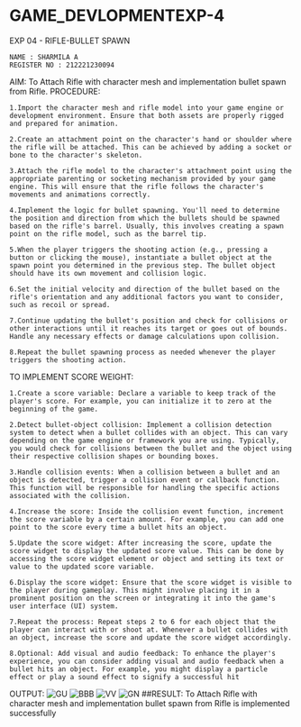 # GAME_DEVLOPMENTEXP-4
EXP 04 - RIFLE-BULLET SPAWN
~~~
NAME : SHARMILA A
REGISTER NO : 212221230094
~~~
AIM:
To Attach Rifle with character mesh and implementation bullet spawn from Rifle.
PROCEDURE:
~~~
1.Import the character mesh and rifle model into your game engine or development environment. Ensure that both assets are properly rigged and prepared for animation.

2.Create an attachment point on the character's hand or shoulder where the rifle will be attached. This can be achieved by adding a socket or bone to the character's skeleton.

3.Attach the rifle model to the character's attachment point using the appropriate parenting or socketing mechanism provided by your game engine. This will ensure that the rifle follows the character's movements and animations correctly.

4.Implement the logic for bullet spawning. You'll need to determine the position and direction from which the bullets should be spawned based on the rifle's barrel. Usually, this involves creating a spawn point on the rifle model, such as the barrel tip.

5.When the player triggers the shooting action (e.g., pressing a button or clicking the mouse), instantiate a bullet object at the spawn point you determined in the previous step. The bullet object should have its own movement and collision logic.

6.Set the initial velocity and direction of the bullet based on the rifle's orientation and any additional factors you want to consider, such as recoil or spread.

7.Continue updating the bullet's position and check for collisions or other interactions until it reaches its target or goes out of bounds. Handle any necessary effects or damage calculations upon collision.

8.Repeat the bullet spawning process as needed whenever the player triggers the shooting action.
~~~
TO IMPLEMENT SCORE WEIGHT:
~~~
1.Create a score variable: Declare a variable to keep track of the player's score. For example, you can initialize it to zero at the beginning of the game.

2.Detect bullet-object collision: Implement a collision detection system to detect when a bullet collides with an object. This can vary depending on the game engine or framework you are using. Typically, you would check for collisions between the bullet and the object using their respective collision shapes or bounding boxes.

3.Handle collision events: When a collision between a bullet and an object is detected, trigger a collision event or callback function. This function will be responsible for handling the specific actions associated with the collision.

4.Increase the score: Inside the collision event function, increment the score variable by a certain amount. For example, you can add one point to the score every time a bullet hits an object.

5.Update the score widget: After increasing the score, update the score widget to display the updated score value. This can be done by accessing the score widget element or object and setting its text or value to the updated score variable.

6.Display the score widget: Ensure that the score widget is visible to the player during gameplay. This might involve placing it in a prominent position on the screen or integrating it into the game's user interface (UI) system.

7.Repeat the process: Repeat steps 2 to 6 for each object that the player can interact with or shoot at. Whenever a bullet collides with an object, increase the score and update the score widget accordingly.

8.Optional: Add visual and audio feedback: To enhance the player's experience, you can consider adding visual and audio feedback when a bullet hits an object. For example, you might display a particle effect or play a sound effect to signify a successful hit
~~~
OUTPUT:
![GU](https://github.com/Sharmilasha/GAME_DEVLOPMENTEXP-4/assets/94506182/ac4f70d5-d1f2-4989-b1bf-dc5fad265c3c)
![BBB](https://github.com/Sharmilasha/GAME_DEVLOPMENTEXP-4/assets/94506182/389cddb7-d01a-4b51-ae87-e9e7619b4009)
![VV](https://github.com/Sharmilasha/GAME_DEVLOPMENTEXP-4/assets/94506182/17bd1dc3-c793-4aaf-96eb-1f63bc602fa7)
![GN](https://github.com/Sharmilasha/GAME_DEVLOPMENTEXP-4/assets/94506182/5d1892d3-78d8-4d60-a919-7a586dc57614)
##RESULT:
To Attach Rifle with character mesh and implementation bullet spawn from Rifle is implemented successfully



